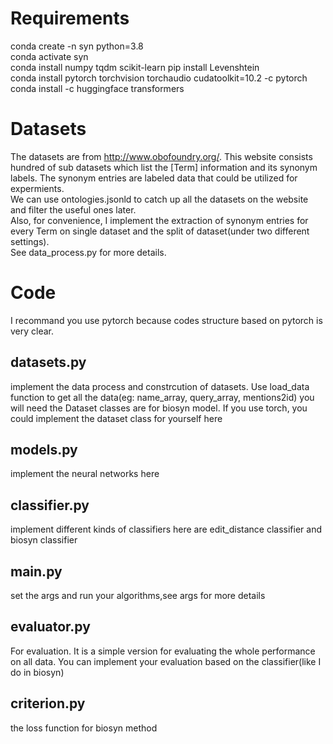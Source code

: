 # Requirements
conda create -n syn python=3.8  
conda activate syn  
conda install numpy tqdm scikit-learn
pip install Levenshtein  
conda install pytorch torchvision torchaudio cudatoolkit=10.2 -c pytorch
conda install -c huggingface transformers


# Datasets
The datasets are from <http://www.obofoundry.org/>. This website consists hundred of sub datasets which list the [Term] information and its synonym labels. The synonym entries are labeled data that could be utilized for expermients.  
We can use ontologies.jsonld to catch up all the datasets on the website and filter the useful ones later.  
Also, for convenience, I implement the extraction of synonym entries for every Term on single dataset and the split of dataset(under two different settings).  
See data_process.py for more details.

# Code
I recommand you use pytorch because codes structure based on pytorch is very clear.

## datasets.py
implement the data process and constrcution of datasets. 
Use load_data function to get all the data(eg: name_array, query_array, mentions2id) you will need
the Dataset classes are for biosyn model. If you use torch, you could implement the dataset class for yourself here 

## models.py 
implement the neural networks here

## classifier.py
implement different kinds of classifiers 
here are edit_distance classifier and biosyn classifier

## main.py
set the args and run your algorithms,see args for more details

## evaluator.py
For evaluation. It is a simple version for evaluating the whole performance on all data. You can implement your evaluation based on the classifier(like I do in biosyn)

## criterion.py 
the loss function for biosyn method














